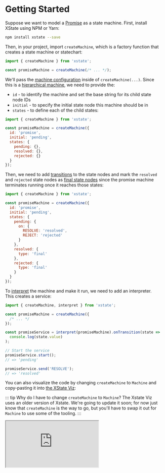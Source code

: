 # Getting Started

Suppose we want to model a [Promise](https://developer.mozilla.org/en-US/docs/Web/JavaScript/Reference/Global_Objects/Promise) as a state machine. First, install XState using NPM or Yarn:

```bash
npm install xstate --save
```

Then, in your project, import `createMachine`, which is a factory function that creates a state machine or statechart:

```js
import { createMachine } from 'xstate';

const promiseMachine = createMachine(/* ... */);
```

We'll pass the [machine configuration](./machines.md#configuration) inside of `createMachine(...)`. Since this is a [hierarchical machine](./hierarchical.md), we need to provide the:

- `id` - to identify the machine and set the base string for its child state node IDs
- `initial` - to specify the initial state node this machine should be in
- `states` - to define each of the child states:

```js
import { createMachine } from 'xstate';

const promiseMachine = createMachine({
  id: 'promise',
  initial: 'pending',
  states: {
    pending: {},
    resolved: {},
    rejected: {}
  }
});
```

Then, we need to add [transitions](./transitions.md) to the state nodes and mark the `resolved` and `rejected` state nodes as [final state nodes](./final.md) since the promise machine terminates running once it reaches those states:

```js
import { createMachine } from 'xstate';

const promiseMachine = createMachine({
  id: 'promise',
  initial: 'pending',
  states: {
    pending: {
      on: {
        RESOLVE: 'resolved',
        REJECT: 'rejected'
      }
    },
    resolved: {
      type: 'final'
    },
    rejected: {
      type: 'final'
    }
  }
});
```

To [interpret](./interpretation.md) the machine and make it run, we need to add an interpreter. This creates a service:

```js
import { createMachine, interpret } from 'xstate';

const promiseMachine = createMachine({
  /* ... */
});

const promiseService = interpret(promiseMachine).onTransition(state =>
  console.log(state.value)
);

// Start the service
promiseService.start();
// => 'pending'

promiseService.send('RESOLVE');
// => 'resolved'
```

You can also visualize the code by changing `createMachine` to `Machine` and copy-pasting it into [the XState Viz](https://xstate.js.org/viz):

::: tip Why do I have to change `createMachine` to `Machine`? The Xstate Viz uses an older version of Xstate. We're going to update it soon; for now just know that `createMachine` is the way to go, but you'll have to swap it out for `Machine` to use some of the tooling.
:::

<iframe src="https://xstate.js.org/viz/?gist=9e4476d6312ac1bb29938d6c5e7f8f84&embed=1"></iframe>
